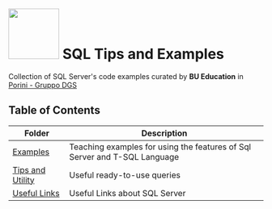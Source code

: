 # <img src="https://avatars.githubusercontent.com/u/135636577" width=100px> SQL Tips and Examples

Collection of SQL Server's code examples curated by **BU Education** in [Porini - Gruppo DGS](https://www.porini.it)

## Table of Contents
|Folder|Description|
|---|---|
|[Examples](Examples/)|Teaching examples for using the features of Sql Server and T-SQL Language |
|[Tips and Utility](Tips/)|Useful ready-to-use queries  |
|[Useful Links](Link.md)|Useful Links about SQL Server |

